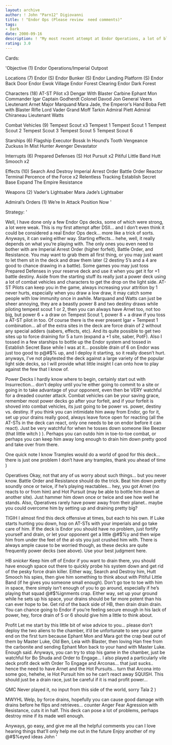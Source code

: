```yaml
---
layout: archive
author: ! John "Parn12" Digiovanni
title: ! "Endor Ops (Please review  need comments)"
tags:
- Dark
date: 2000-09-16
description: ! "My most recent attempt at Endor Operations, a lot of black and blue for heavy ground control and draining."
rating: 3.0
---
```

Cards: 

'Objective (1)
Endor Operations/Imperial Outpost

Locations (7)
Endor (S)
Endor Bunker (S)
Endor Landing Platform (S)
Endor Back Door
Endor Ewok Village
Endor Forest Clearing
Endor Dark Forest

Characters (18)
AT-ST Pilot x3
Dengar With Blaster Carbine
Ephant Mon
Commander Igar
Captain Godherdt
Colonel Davod Jon
General Veers
Lieutenant Arnet
Major Marquand
Mara Jade, the Emperor’s Hand
Boba Fett with Blaster Rifle
Lord Vader
Grand Moff Tarkin
Admiral Piett
Admiral Chiraneau
Lieutenant Watts

Combat Vehicles (9)
Tempest Scout x3
Tempest 1
Tempest Scout 1
Tempest Scout 2
Tempest Scout 3
Tempest Scout 5
Tempest Scout 6

Starships (6)
Flagship Executor
Bossk In Hound’s Tooth
Vengeance
Zuckuss In Mist Hunter
Avenger
Devastator

Interrupts (6)
Prepared Defenses (S)
Hot Pursuit x2
Pitiful Little Band
Hutt Smooch x2

Effects (10)
Search And Destroy
Imperial Arrest Order
Battle Order
Reactor Terminal
Percence of the Force x2
Relentless Tracking
Establish Secret Base
Expand The Empire
Resistance

Weapons (2)
Vader’s Lightsaber
Mara Jade’s Lightsaber

Admiral’s Orders (1)
We’re In Attack Position Now '

Strategy: '

Well, I have done only a few Endor Ops decks, some of which were strong, a lot were weak.  This is my first attempt after DSII... and I don’t even think it could be considered a real Endor Ops deck... more like a trick of sorts.  Anyways, it can swing either way.  Starting effects... hehe, well, it really depends on what you’re playing with.  The only ones you even need to bother with are Imperial Arrest Order (higher forfeit), Battle Order, and Resistance.  You may want to grab them all first thing, or you may just want to let them sit in the deck and draw them later (2 destiny 5’s and a 4 are good to chance drawing in a battle).  Some games you may just toss Prepared Defenses in your reserve deck and use it when you get it for +1 battle destiny.  Aside from the starting stuff its really just a power deck using a lot of combat vehicles and characters to get the drop on the light side.  AT-ST Pilots can keep you in the game, always increasing your attrition by 1 never hurts, especially when you draw a low draw, it may catch some people with low immunity once in awhile.  Marquand and Watts can just be sheer annoying, they are a beastly power 8 and two destiny draws while piloting tempest scout 1 or 2, then you can always have Arnet too, not too big, but power 6 + a draw on Tempest Scout 1, power 8 + a draw if you toss a AT-ST pilot in too.  Of course there is the ever present Igar + Tempest 1 combination... all of the extra sites in the deck are force drain of 2 without any special adders (sabers, effects, etc).  And its quite possible to get two sites up to force draining for 5 a turn (expand a +1 site, saber, PotF). Also I tossed in a few starships to bottle up the Endor system and tossed in Establish Secret Base while I was at it... possible drain of 6 on Endor was just too good to p@#$% up, and I deploy it starting, so it really doesn’t hurt.  anyways, I’ve not playtested the deck against a large variety of the popular light side decks, so I will provide what little insight I can onto how to play against the few that I know of.

Power Decks
I hardly know where to begin, certainly start out with Insurrection... don’t deploy until you’re either going to commit to a site or going in to take advantage of your opponent, even then be VERY watchful for a dreaded counter attack.  Combat vehicles can be your saving grace, remember most power decks go after your forfeit, and if your forfeit is shoved into combat vehicles, its just going to be power vs. power, destiny vs. destiny.  If you think you can intimidate him away from Endor, go for it, set up your drains really good, always leave force open for reacting (all the AT-STs in the deck can react, only one needs to be on endor before it can react).  Just be very watchful for when he tosses down someone like Beezer (that little witch ) ).  Perhaps you can outdo him in toe-to-toe combat, or perhaps you can keep him away long enough to drain him down pretty good and take over from there.

One quick note I know Tramples would do a world of good for this deck... there is just one problem I don’t have any tramples, thank you ahead of time )

Operatives
Okay, not that any of us worry about such things... but you never know.  Battle Order and Resistance should do the trick.  Beat him down pretty soundly once or twice, if he’s playing reactables... hey, you got Arnet (no reacts to or from him) and Hot Pursuit (may be able to bottle him down at another site).  Just hammer him down once or twice and see how well he stands.  Also, Operatives rarely have power away from their planet.. maybe you could overcome him by setting up and draining pretty big?

TIGIH
I almost find this deck offensive at times, but each to his own.  If Luke starts hunting you down, hop on AT-STs with your imperials and go take care of him.  If the deck is Endor you should have no problem, just fortify yourself and drain, or let your opponent get a little @#$%y and then wipe him from under the feet of the at-sts you just crushed him with.  There is always ample cause to be worried though, as these decks are quite frequently power decks (see above).  Use your best judgment here.

HB
*snicker* Keep him off of Endor if you want to drain there, you should have enough space out there to quickly probe his system down and get rid of the pesky force drain killer.  Either way, Search and Destroy him, Hutt Smooch his spies, then give him something to think about with Pitiful Little Band (if he gives you someone small enough).  Don’t go toe to toe with him in space, there simply isn’t enough of you to go around, especially if he’s playing that squad @#$%ignments crap.  Either way, set up your ground while he sets up his space, your drains should be far more potent than his can ever hope to be.  Get rid of the back side of HB, then drain drain drain.  You can chance going to Endor if you’re feeling secure enough in his lack of power, hey, force drain of 5 or 6 should give him a little to think about.

Profit
Let me start by this little bit of wise advice to you... please don’t deploy the two aliens to the chamber, it’d be unfortunate to see your game end on the first turn because Ephant Mon and Mara got the crap beat out of them by Master Luke, Old Ben, Leia with Blaster, then loving Han free from the carbonite and sending Ephant Mon back to your hand with Master Luke.  Enough said.  Anyways, you can try to stop his game in the chamber, just be watchful for Bo Shuda and Order to Engage... I also played a particularly vile deck profit deck with Order To Engage and Arconas... that just sucks.. hence the need to have Arnet and the Hot Pursuits... turn that Arcona into some goo, hehehe, ie Hot Pursuit him so he can’t react away  SQUISH.  This should just be a drain race, just be careful if it is mad profit power...

QMC
Never played it, no input from this side of the world, sorry Tala 2 )

MWYHL
Welp, by force drains, hopefully you can cause good damage with drains before he flips and retrieves... counter Anger Fear Agression with Resistance, cuts it in half.	This deck can pose a lot of problems, perhaps destroy mine if its made well enough.

Anyways, go easy, and give me all the helpful comments you can  I love hearing things that’ll only help me out in the future  Enjoy another of my @#$%eyed ideas
John '